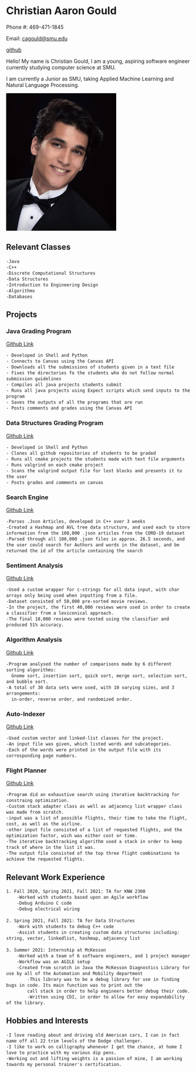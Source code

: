 # Christian Aaron Gould
Phone #: 469-471-1845

Email: cagould@smu.edu

[github](https://github.com/Gouldilocks)

Hello! My name is Christian Gould, I am a young, aspiring software engineer currently studying computer science at SMU.

I am currently a Junior as SMU, taking Applied Machine Learning and Natural Language Processing.

<img src="340-448-737_4fyq_425.jpg" alt="Picture of Christian Gould"
	title="ChristianPic" width = "300px" height = "375px" />

## Relevant Classes
```
-Java
-C++
-Discrete Computational Structures
-Data Structures
-Introduction to Engineering Design
-Algorithms
-Databases
```
## Projects

### Java Grading Program
[Github Link](https://github.com/Gouldilocks/Java-Grading-Script)
```
- Developed in Shell and Python
- Connects to Canvas using the Canvas API
- Downloads all the submissions of students given in a text file
- Fixes the directories fo the students who do not follow normal submission guidelines
- Compiles all java projects students submit
- Runs all java projects using Expect scripts which send inputs to the program
- Saves the outputs of all the programs that are run
- Posts comments and grades using the Canvas API
```

### Data Structures Grading Program
[Github Link](https://github.com/Gouldilocks/DataStructuresScripting)
```
- Developed in Shell and Python
- Clones all github repositories of students to be graded
- Runs all cmake projects the students made with text file arguments
- Runs valgrind on each cmake project
- Scans the valgrind output file for lost blocks and presents it to the user
- Posts grades and comments on canvas
```

### Search Engine
[Github Link](https://github.com/Gouldilocks/Search-Engine)
```
-Parses .Json Articles, developed in C++ over 3 weeks
-Created a Hashmap and AVL tree data structure, and used each to store information from the 100,000 .json articles from the CORD-19 dataset
-Parsed through all 100,000 .json files in approx. 26.5 seconds, and the user could search for Authors and words in the dataset, and be returned the id of the article containing the search
```

### Sentiment Analysis
[Github Link](https://github.com/Gouldilocks/sentAnalysis)
```
-Used a custom wrapper for c-strings for all data input, with char arrays only being used when inputting from a file.
-Dataset consisted of 50,000 pre-sorted movie reviews.
-In the project, the first 40,000 reviews were used in order to create a classifier from a lexiconical approach.
-The final 10,000 reviews were tested using the classifier and produced 51% accuracy.
```

### Algorithm Analysis
[Github Link](https://github.com/Gouldilocks/algoAnalysis)
```
-Program analysed the number of comparisons made by 6 different sorting algorithms: 
  Gnome sort, insertion sort, quick sort, merge sort, selection sort, and bubble sort.
-A total of 30 data sets were used, with 10 varying sizes, and 3 arrangements:
  in-order, reverse order, and randomized order.
 ```
  
### Auto-Indexer
[Github Link](https://github.com/Gouldilocks/autoIndexer.git)
```
-Used custom vector and linked-list classes for the project.
-An input file was given, which listed words and subcategories.
-Each of the words were printed in the output file with its corresponding page numbers.
```

### Flight Planner
[Github Link](https://gitfront.io/r/Loggityloglog/84c4c0ae22bf3f951cd6a7896064ad17df83c3fb/flightPlanner/)
 ```
 -Program did an exhaustive search using iterative backtracking for constraing optimization.
 -Custom stack adapter class as well as adjacency list wrapper class was made from scratch.
 -input was a list of possible flights, their time to take the flight, cost, as well as the airline.
 -other input file consisted of a list of requested flights, and the optimization factor, wich was either cost or time.
 -The iterative backtracking algorithm used a stack in order to keep track of where in the list it was.
 -The output file consisted of the top three flight combinations to achieve the requested flights.
 ```
 
## Relevant Work Experience
```
1. Fall 2020, Spring 2021, Fall 2021: TA for KNW 2300
	-Worked with students based upon an Agile workflow
	-Debug Arduino C code
	-Debug electrical wiring
	
2. Spring 2021, Fall 2021: TA for Data Structures
	-Work with students to debug C++ code
	-Assist students in creating custom data structures including: string, vector, linkedlist, hashmap, adjacency list
	
3. Summer 2021: Internship at McKesson
	-Worked with a team of 6 software engineers, and 1 project manager
	-Workflow was an AGILE setup
	-Created from scratch in Java the McKesson Diagnostics Library for use by all of the Automation and Mobility department
		-This library was to be a debug library for use in finding bugs in code. Its main function was to print out the
		call stack in order to help engineers better debug their code.
		-Written using CDI, in order to allow for easy expandability of the library.
```
## Hobbies and Interests
```
-I love reading about and driving old American cars, I can in fact name off all 22 trim levels of the Dodge challenger.
-I like to work on calligraphy whenever I get the chance, at home I love to practice with my various dip pens.
-Working out and lifting weights is a passion of mine, I am working towards my personal trainer's certification.
```
